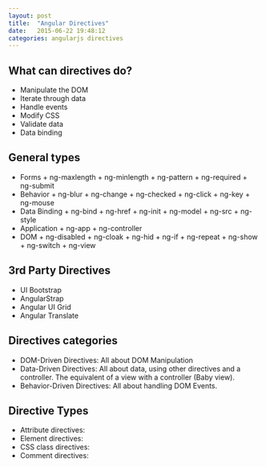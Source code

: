 ```yaml
---
layout: post
title:  "Angular Directives"
date:   2015-06-22 19:48:12
categories: angularjs directives
---
```


## What can directives do?

* Manipulate the DOM
* Iterate through data
* Handle events
* Modify CSS
* Validate data
* Data binding

## General types

* Forms
        + ng-maxlength
        + ng-minlength
        + ng-pattern
        + ng-required
        + ng-submit
* Behavior
        + ng-blur
        + ng-change
        + ng-checked
        + ng-click
        + ng-key
        + ng-mouse
* Data Binding
        + ng-bind
        + ng-href
        + ng-init
        + ng-model
        + ng-src
        + ng-style
* Application
        + ng-app
        + ng-controller
* DOM
        + ng-disabled
        + ng-cloak
        + ng-hid
        + ng-if
        + ng-repeat
        + ng-show
        + ng-switch
        + ng-view

## 3rd Party Directives

* UI Bootstrap
* AngularStrap
* Angular UI Grid
* Angular Translate

## Directives categories

* DOM-Driven Directives: All about DOM Manipulation
* Data-Driven Directives: All about data, using other directives and a controller. The equivalent of a view with a controller (Baby view).
* Behavior-Driven Directives: All about handling DOM Events.

## Directive Types

* Attribute directives: <span hello-world></span>
* Element directives: <hello-world></hello-world>
* CSS class directives: <span class="hello-world: exp;"></span>
* Comment directives: <!-- directive: hello-world exp --> 


